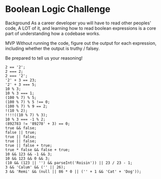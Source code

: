 # Boolean Logic Challenge

Background
As a career developer you will have to read other peoples' code, A LOT of it, and learning how to read boolean expressions is a core part of understanding how a codebase works.

MVP
Without running the code, figure out the output for each expression, including whether the output is truthy / falsey.

Be prepared to tell us your reasoning!

```
2 == '2';
2 === 2;
2 === '2';
'2' + 3 == 23;
'2' + 3 === 5;
10 % 3;
10 % 3 === 1;
(100 % 7) % 5;
(100 % 7) % 5 !== 0;
(100 % 7) % 9 == 2;
!(10 % 2);
!!!!((10 % 7) % 3);
10 % 3 === -1 % 2;
(892783 != '89278' + 3) == 0;
true && false;
false || true;
true || false;
true || false;
true || false + true;
true * false && false + true;
10 && 123 && -1 && 3;
10 && 123 && 0 && 3;
(10 && (123 || '') && parseInt('Roisin')) || 23 / 23 - 1;
3 && 'Calum' && ('' || 26);
3 && 'Remi' && (null || 86 * 0 || ('' + 1 && 'Cat' + 'Dog'));
```
